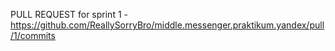 PULL REQUEST for sprint 1 - https://github.com/ReallySorryBro/middle.messenger.praktikum.yandex/pull/1/commits